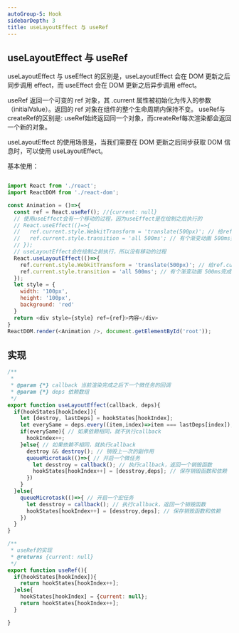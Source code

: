 ```yaml
---
autoGroup-5: Hook
sidebarDepth: 3
title: useLayoutEffect 与 useRef
---
```


## useLayoutEffect 与 useRef

useLayoutEffect 与 useEffect 的区别是，useLayoutEffect 会在 DOM 更新之后同步调用 effect，而 useEffect 会在 DOM 更新之后异步调用 effect。

useRef 返回一个可变的 ref 对象，其 .current 属性被初始化为传入的参数（initialValue）。返回的 ref 对象在组件的整个生命周期内保持不变。
useRef与createRef的区别是: useRef始终返回同一个对象，而createRef每次渲染都会返回一个新的对象。

useLayoutEffect 的使用场景是，当我们需要在 DOM 更新之后同步获取 DOM 信息时，可以使用 useLayoutEffect。

基本使用：

```javascript

import React from './react';
import ReactDOM from './react-dom';

const Animation = ()=>{
  const ref = React.useRef(); //{current: null}
  // 使用useEffect会有一个移动的过程，因为useEffect是在绘制之后执行的
  // React.useEffect(()=>{
  //   ref.current.style.WebkitTransform = 'translate(500px)'; // 给ref.current添加一个动画，位移500px
  //   ref.current.style.transition = 'all 500ms'; // 有个渐变动画 500ms完成
  // });
  // useLayoutEffect会在绘制之前执行，所以没有移动的过程
  React.useLayoutEffect(()=>{
    ref.current.style.WebkitTransform = 'translate(500px)'; // 给ref.current添加一个动画，位移500px
    ref.current.style.transition = 'all 500ms'; // 有个渐变动画 500ms完成
  });
  let style = {
    width: '100px',
    height: '100px',
    background: 'red'
  }
  return <div style={style} ref={ref}>内容</div>
}
ReactDOM.render(<Animation />, document.getElementById('root'));

```

## 实现

```javascript
/**
 * 
 * @param {*} callback 当前渲染完成之后下一个微任务的回调
 * @param {*} deps 依赖数组
 */
export function useLayoutEffect(callback, deps){
  if(hookStates[hookIndex]){
    let [destroy, lastDeps] = hookStates[hookIndex];
    let everySame = deps.every((item,index)=>item === lastDeps[index]); // 判断依赖是否相同
    if(everySame){ // 如果依赖相同，就不执行callback
      hookIndex++;
    }else{ // 如果依赖不相同，就执行callback
      destroy && destroy(); // 销毁上一次的副作用
      queueMicrotask(()=>{ // 开启一个微任务
        let desstroy = callback(); // 执行callback，返回一个销毁函数
        hookStates[hookIndex++] = [desstroy,deps]; // 保存销毁函数和依赖
      })
    }
  }else{
    queueMicrotask(()=>{ // 开启一个宏任务
      let desstroy = callback(); // 执行callback，返回一个销毁函数
      hookStates[hookIndex++] = [desstroy,deps]; // 保存销毁函数和依赖
    })
  }
}

/**
 * useRef的实现
 * @returns {current: null}
 */
export function useRef(){
  if(hookStates[hookIndex]){
    return hookStates[hookIndex++];
  }else{
    hookStates[hookIndex] = {current: null};
    return hookStates[hookIndex++];
  }

}
```